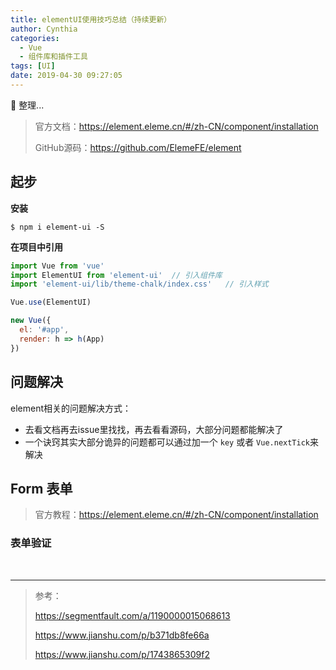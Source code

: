 ```yaml
---
title: elementUI使用技巧总结（持续更新）
author: Cynthia
categories:
  - Vue
  - 组件库和插件工具
tags: [UI]
date: 2019-04-30 09:27:05
---
```


🐰
整理...
<!--more-->

> 官方文档：<https://element.eleme.cn/#/zh-CN/component/installation>
>
> GitHub源码：<https://github.com/ElemeFE/element>



## 起步

**安装**

```shell
$ npm i element-ui -S
```



**在项目中引用**

```js
import Vue from 'vue'
import ElementUI from 'element-ui'	// 引入组件库
import 'element-ui/lib/theme-chalk/index.css'	// 引入样式

Vue.use(ElementUI)

new Vue({
  el: '#app',
  render: h => h(App)
})
```



## 问题解决

element相关的问题解决方式：

- 去看文档再去issue里找找，再去看看源码，大部分问题都能解决了
- 一个诀窍其实大部分诡异的问题都可以通过加一个 `key` 或者 `Vue.nextTick`来解决



## Form 表单

> 官方教程：<https://element.eleme.cn/#/zh-CN/component/installation>

### 表单验证





















<br>

---

> 参考：
>
> <https://segmentfault.com/a/1190000015068613>
>
> <https://www.jianshu.com/p/b371db8fe66a>
>
> <https://www.jianshu.com/p/1743865309f2>